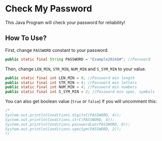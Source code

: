 # Check My Password
This Java Program will check your password for reliability! 

## How To Use?
First, change ```PASSWORD``` constant to your password.

```Java
public static final String PASSWORD = "Example2024$#"; //Password
```
Then, change ```LEN_MIN```, ```STR_MIN```, ```NUM_MIN``` and ```S_SYM_MIN``` to your value.

```Java
public static final int LEN_MIN = 8; //Password min length
public static final int STR_MIN = 4; //Password min letters
public static final int NUM_MIN = 4; //Password min numbers
public static final int S_SYM_MIN = 2; //Password min spec. symbols
```
You can also get boolean value (```true``` or ```false```) if you will uncomment this:
```Java
/*
System.out.println(Conditions.digitsC(PASSWORD, 4));
System.out.println(Conditions.strC(PASSWORD, 4));
System.out.println(Conditions.passwordLen(PASSWORD, 8));
System.out.println(Conditions.specSym(PASSWORD, 2));
*/
```
